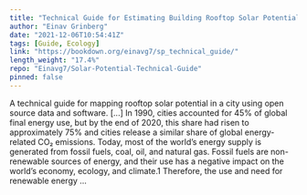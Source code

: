 ```yaml
---
title: "Technical Guide for Estimating Building Rooftop Solar Potential in a City"
author: "Einav Grinberg"
date: "2021-12-06T10:54:41Z"
tags: [Guide, Ecology]
link: "https://bookdown.org/einavg7/sp_technical_guide/"
length_weight: "17.4%"
repo: "Einavg7/Solar-Potential-Technical-Guide"
pinned: false
---
```


A technical guide for mapping rooftop solar potential in a city using open source data and software. [...] In 1990, cities accounted for 45% of global final energy use, but by the end of 2020, this share had risen to approximately 75% and cities release a similar share of global energy-related CO₂ emissions. Today, most of the world’s energy supply is generated from fossil fuels, coal, oil, and natural gas. Fossil fuels are non-renewable sources of energy, and their use has a negative impact on the world’s economy, ecology, and climate.1 Therefore, the use and need for renewable energy ...
